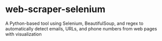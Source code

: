 # web-scraper-selenium
A Python-based tool using Selenium, BeautifulSoup, and regex to automatically detect emails, URLs, and phone numbers from web pages with visualization 
